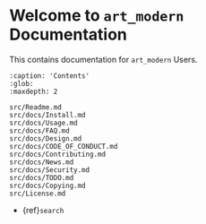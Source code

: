 # Welcome to `art_modern` Documentation

This contains documentation for `art_modern` Users.

```{toctree}
:caption: 'Contents'
:glob:
:maxdepth: 2

src/Readme.md
src/docs/Install.md
src/docs/Usage.md
src/docs/FAQ.md
src/docs/Design.md
src/docs/CODE_OF_CONDUCT.md
src/docs/Contributing.md
src/docs/News.md
src/docs/Security.md
src/docs/TODO.md
src/docs/Copying.md
src/License.md
```

- {ref}`search`
